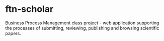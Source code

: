 # ftn-scholar
Business Process Management class project - web application supporting the processes of submitting, reviewing, publishing and browsing scientific papers.
